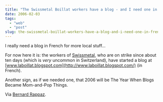 ```yaml
---
title: "The Swissmetal Boillat workers have a blog - and I need one in french"
date: 2006-02-03
tags: 
  - "web"
  - "post"
slug: the-swissmetal-boillat-workers-have-a-blog-and-i-need-one-in-french
---
```


I really need a blog in French for more local stuff...

For now here it is: the workers of [Swissmetal](http://www.swissmetal.com/), who are on strike since about ten days (which is _very_ uncommon in Switzerland), have started a blog at [www.laboillat.blogspot.com](http://www.laboillat.blogspot.com/) (in French).

Another sign, as if we needed one, that 2006 will be The Year When Blogs Became Mom-and-Pop Things.

Via [Bernard Rappaz](http://tsr.blogs.com/br/2006/02/la_fin_des_mass.html).

